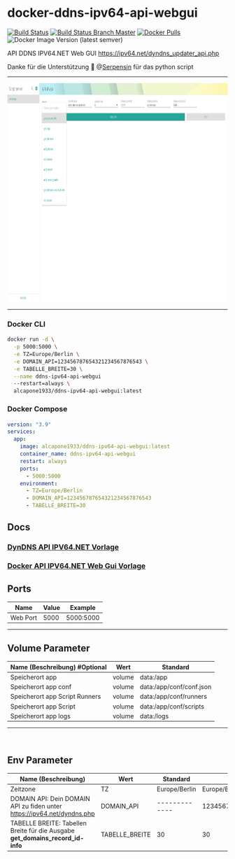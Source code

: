# docker-ddns-ipv64-api-webgui

[![Build Status](https://shields.cosanostra-cloud.de/drone/build/alcapone1933/docker-ddns-ipv64-api-webgui?logo=drone&server=https%3A%2F%2Fdrone.docker-for-life.de)](https://drone.docker-for-life.de/alcapone1933/docker-ddns-ipv64-api-webgui)
[![Build Status Branch Master](https://shields.cosanostra-cloud.de/drone/build/alcapone1933/docker-ddns-ipv64-api-webgui/master?logo=drone&label=build%20%5Bbranch%20master%5D&server=https%3A%2F%2Fdrone.docker-for-life.de)](https://drone.docker-for-life.de/alcapone1933/docker-ddns-ipv64-api-webgui/branches)
[![Docker Pulls](https://shields.cosanostra-cloud.de/docker/pulls/alcapone1933/ddns-ipv64-api-webgui?logo=docker&logoColor=blue)](https://hub.docker.com/r/alcapone1933/ddns-ipv64-api-webgui/tags)
![Docker Image Version (latest semver)](https://shields.cosanostra-cloud.de/docker/v/alcapone1933/ddns-ipv64-api-webgui?sort=semver&logo=docker&logoColor=blue&label=dockerhub%20version)

API DDNS IPV64.NET Web GUI https://ipv64.net/dyndns_updater_api.php

Danke für die Unterstützung :pray: @[Serpensin](https://github.com/Serpensin) für das python script

***

<img src="img/demo.png" width="900" height="500"/>

***

### Docker CLI

```bash
docker run -d \
  -p 5000:5000 \
  -e TZ=Europe/Berlin \
  -e DOMAIN_API=123456787654321234567876543 \
  -e TABELLE_BREITE=30 \
  --name ddns-ipv64-api-webgui
  --restart=always \
  alcapone1933/ddns-ipv64-api-webgui:latest
```

### Docker Compose

```yaml
version: "3.9"
services:
  app:
    image: alcapone1933/ddns-ipv64-api-webgui:latest
    container_name: ddns-ipv64-api-webgui
    restart: always
    ports:
      - 5000:5000
    environment:
      - TZ=Europe/Berlin
      - DOMAIN_API=123456787654321234567876543
      - TABELLE_BREITE=30
```
## Docs
### [DynDNS API IPV64.NET Vorlage](docs/api-ipv64-net.md)

### [Docker API IPV64.NET Web Gui Vorlage](docs/docker-api-vorlage.md)


## Ports

| Name        | Value   | Example    |
| ----------- | ------- | ---------- |
| Web Port    | 5000    | 5000:5000  |

* * *

## Volume Parameter

| Name (Beschreibung) #Optional  | Wert    | Standard                 |
| -----------------------------  | ------- | ------------------------ |
| Speicherort app                | volume  | data:/app                |
| Speicherort app conf           | volume  | data:/app/conf/conf.json |
| Speicherort app Script Runners | volume  | data:/app/conf/runners   |
| Speicherort app Script         | volume  | data:/app/conf/scripts   |
| Speicherort app logs           | volume  | data:/logs               |

* * *

&nbsp;

## Env Parameter

| Name (Beschreibung)                                                             | Wert           | Standard      | Beispiel                    |
| ------------------------------------------------------------------------------- | -------------- | ------------- | --------------------------- |
| Zeitzone                                                                        | TZ             | Europe/Berlin | Europe/Berlin               |
| DOMAIN API: Dein DOMAIN API zu fiden unter https://ipv64.net/dyndns.php         | DOMAIN_API     | ------------- | 123456787654321234567876543 |
| TABELLE BREITE: Tabellen Breite für die Ausgabe  **get_domains_record_id-info** | TABELLE_BREITE | 30            | 30                          |
